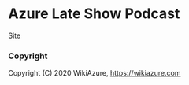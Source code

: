 # Azure Late Show Podcast

[Site](https://azurelate.show) &nbsp; 



### Copyright

Copyright (C) 2020 WikiAzure, https://wikiazure.com

